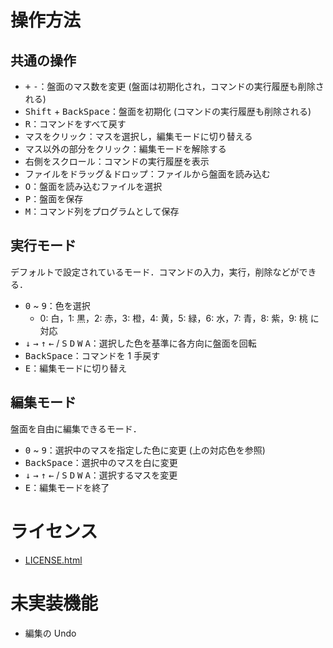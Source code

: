 # 操作方法

## 共通の操作
- <kbd>+</kbd> <kbd>-</kbd>：盤面のマス数を変更 (盤面は初期化され，コマンドの実行履歴も削除される)
- <kbd>Shift</kbd> + <kbd>BackSpace</kbd>：盤面を初期化 (コマンドの実行履歴も削除される)
- <kbd>R</kbd>：コマンドをすべて戻す
- マスをクリック：マスを選択し，編集モードに切り替える
- マス以外の部分をクリック：編集モードを解除する
- 右側をスクロール：コマンドの実行履歴を表示
- ファイルをドラッグ＆ドロップ：ファイルから盤面を読み込む
- <kbd>O</kbd>：盤面を読み込むファイルを選択
- <kbd>P</kbd>：盤面を保存
- <kbd>M</kbd>：コマンド列をプログラムとして保存

## 実行モード

デフォルトで設定されているモード．コマンドの入力，実行，削除などができる．

- <kbd>0</kbd> ~ <kbd>9</kbd>：色を選択
    - 0: 白，1: 黒，2: 赤，3: 橙，4: 黄，5: 緑，6: 水，7: 青，8: 紫，9: 桃 に対応
- <kbd>↓</kbd> <kbd>→</kbd> <kbd>↑</kbd> <kbd>←</kbd> / <kbd>S</kbd> <kbd>D</kbd> <kbd>W</kbd> <kbd>A</kbd>：選択した色を基準に各方向に盤面を回転
- <kbd>BackSpace</kbd>：コマンドを 1 手戻す
- <kbd>E</kbd>：編集モードに切り替え

## 編集モード

盤面を自由に編集できるモード．

- <kbd>0</kbd> ~ <kbd>9</kbd>：選択中のマスを指定した色に変更 (上の対応色を参照)
- <kbd>BackSpace</kbd>：選択中のマスを白に変更
- <kbd>↓</kbd> <kbd>→</kbd> <kbd>↑</kbd> <kbd>←</kbd> / <kbd>S</kbd> <kbd>D</kbd> <kbd>W</kbd> <kbd>A</kbd>：選択するマスを変更
- <kbd>E</kbd>：編集モードを終了

# ライセンス

- [LICENSE.html](./LICENSE.html)

# 未実装機能

- 編集の Undo